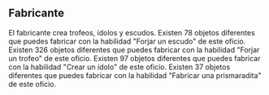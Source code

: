 ## Fabricante
El fabricante crea trofeos, ídolos y escudos.
Existen 78 objetos diferentes que puedes fabricar con la habilidad "Forjar un escudo" de este oficio.
Existen 326 objetos diferentes que puedes fabricar con la habilidad "Forjar un trofeo" de este oficio.
Existen 97 objetos diferentes que puedes fabricar con la habilidad "Crear un ídolo" de este oficio.
Existen 37 objetos diferentes que puedes fabricar con la habilidad "Fabricar una prismaradita" de este oficio.